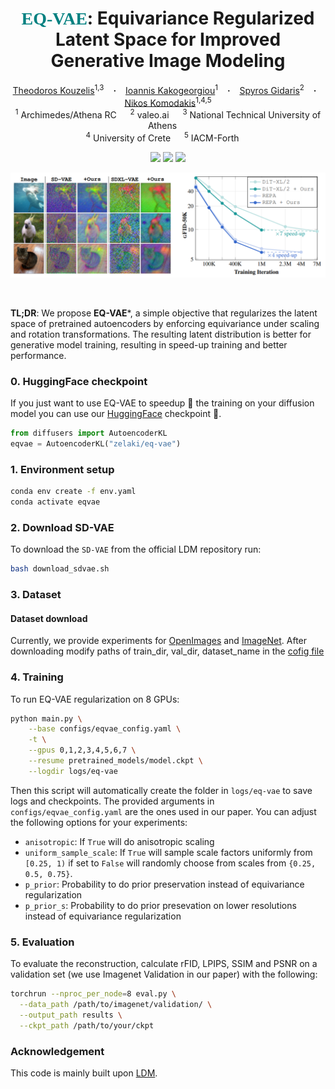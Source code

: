 <!--             
<style>
  .texttt {
    font-family: Consolas; /* Monospace font */
    font-size: 1em; /* Match surrounding text size */
    color: teal; /* Add this line to set text color to blue */
    letter-spacing: 0; /* Adjust if needed */
  }
</style> -->

<h1 align="center">
  <span style="color: teal; font-family: Consolas;">EQ-VAE</span>: Equivariance Regularized Latent Space for Improved Generative Image Modeling
</h1>




<div align="center">
  <a href="https://scholar.google.com/citations?user=a5vkWc8AAAAJ&hl=en" target="_blank">Theodoros&nbsp;Kouzelis</a><sup>1,3</sup> &ensp; <b>&middot;</b> &ensp;
  <a href="https://scholar.google.com/citations?user=B_dKcz4AAAAJ&hl=el" target="_blank">Ioannis&nbsp;Kakogeorgiou</a><sup>1</sup> &ensp; <b>&middot;</b> &ensp;
  <a href="https://scholar.google.fr/citations?user=7atfg7EAAAAJ&hl=en" target="_blank">Spyros&nbsp;Gidaris</a><sup>2</sup> &ensp; <b>&middot;</b> &ensp;
  <a href="https://scholar.google.com/citations?user=xCPoT4EAAAAJ&hl=en" target="_blank">Nikos&nbsp;Komodakis</a><sup>1,4,5</sup>  
  <br>
  <sup>1</sup> Archimedes/Athena RC &emsp; <sup>2</sup> valeo.ai &emsp; <sup>3</sup> National Technical University of Athens &emsp; <br>
  <sup>4</sup> University of Crete &emsp; <sup>5</sup> IACM-Forth &emsp; <br>

<p></p>
<a href="https://diff-mining.github.io/"><img 
src="https://img.shields.io/badge/-Webpage-blue.svg?colorA=333&logo=html5" height=25em></a>
<a href="https://arxiv.org/abs/2307.05473"><img 
src="https://img.shields.io/badge/-Paper-blue.svg?colorA=333&logo=arxiv" height=25em></a>
<a href="https://diff-mining.github.io/ref.bib"><img 
src="https://img.shields.io/badge/-BibTeX-blue.svg?colorA=333&logo=latex" height=25em></a>
<p></p>

![teaser.png](media/teaser.png)


</div>



<br>

<b>TL;DR</b>: We propose **EQ-VAE***, a simple objective that regularizes the latent space of pretrained autoencoders by enforcing equivariance under scaling and rotation transformations. The resulting latent distribution is better for generative model training, resulting in speed-up training and better performance.


### 0. HuggingFace checkpoint
If you just want to use EQ-VAE to speedup 🚀 the training on your diffusion model you can use our [HuggingFace](https://huggingface.co/zelaki/eq-vae) checkpoint 🤗.

```python
from diffusers import AutoencoderKL
eqvae = AutoencoderKL("zelaki/eq-vae")
```



### 1. Environment setup
```bash
conda env create -f env.yaml
conda activate eqvae
```


### 2. Download SD-VAE
To download the $\texttt{SD-VAE}$ from the official LDM repository run:


```bash
bash download_sdvae.sh
```



### 3. Dataset

#### Dataset download

Currently, we provide experiments for [OpenImages](https://storage.googleapis.com/openimages/web/index.html) and  [ImageNet](https://www.kaggle.com/competitions/imagenet-object-localization-challenge/data). After downloading modify paths of train_dir, val_dir, dataset_name in the [cofig file](configs/eqvae_32x32x4.yaml)









### 4. Training

To run EQ-VAE regularization on 8 GPUs:

```bash
python main.py \
    --base configs/eqvae_config.yaml \
    -t \
    --gpus 0,1,2,3,4,5,6,7 \
    --resume pretrained_models/model.ckpt \
    --logdir logs/eq-vae   
```


Then this script will automatically create the folder in `logs/eq-vae` to save logs and checkpoints.
The provided arguments in `configs/eqvae_config.yaml` are the ones used in our paper.  You can adjust the following options for your experiments:

- `anisotropic`: If `True` will do anisotropic scaling 
- `uniform_sample_scale`: If `True` will sample scale factors uniformly from `[0.25, 1)` if set to `False` will randomly choose from scales from `{0.25, 0.5, 0.75}`.
- `p_prior`: Probability to do prior preservation instead of equivariance regularization
- `p_prior_s`: Probability to do prior presevation on lower resolutions instead of equivariance regularization
  


### 5. Evaluation
To evaluate the reconstruction, calculate rFID, LPIPS, SSIM and PSNR on a validation set (we use Imagenet Validation in our paper) with the following:
```bash
torchrun --nproc_per_node=8 eval.py \
  --data_path /path/to/imagenet/validation/ \
  --output_path results \
  --ckpt_path /path/to/your/ckpt
```



### Acknowledgement

This code is mainly built upon [LDM](https://github.com/CompVis/latent-diffusion). 